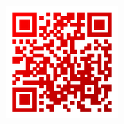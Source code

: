 <div align='center'>
    <a href='https://youtu.be/dQw4w9WgXcQ'>
        <img src='qr-code.png'>
    </a>
</div>
